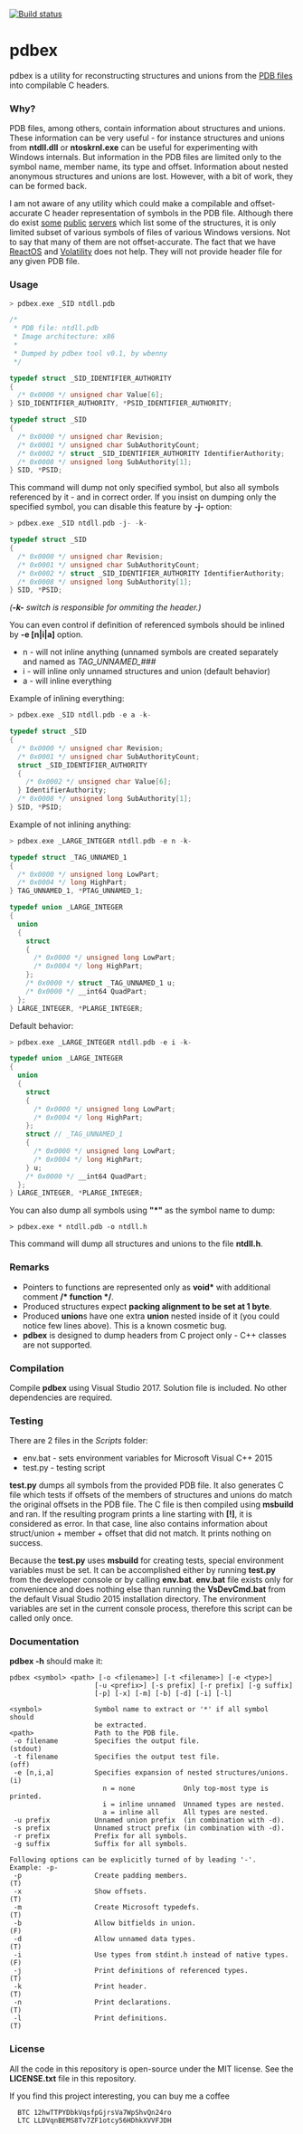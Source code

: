 [![Build status](https://ci.appveyor.com/api/projects/status/8e24lcfhp1ltngfu?svg=true)](https://ci.appveyor.com/project/wbenny/pdbex)

# pdbex

pdbex is a utility for reconstructing structures and unions from the [PDB files][msdn-symbols] into compilable C headers.

### Why?

PDB files, among others, contain information about structures and unions.
These information can be very useful - for instance structures and unions from **ntdll.dll** or **ntoskrnl.exe** can be useful for experimenting with Windows internals.
But information in the PDB files are limited only to the symbol name, member name, its type and offset.
Information about nested anonymous structures and unions are lost.
However, with a bit of work, they can be formed back.

I am not aware of any utility which could make a compilable and offset-accurate C header representation of symbols in the PDB file.
Although there do exist [some][headers-mirt] [public][headers-nirsoft] [servers][headers-moonsoft] which list some of the structures, it is only limited subset of various symbols of files of various Windows versions.
Not to say that many of them are not offset-accurate.
The fact that we have [ReactOS][headers-reactos] and [Volatility][headers-volatility] does not help. They will not provide header file for any given PDB file.

### Usage

```c
> pdbex.exe _SID ntdll.pdb

/*
 * PDB file: ntdll.pdb
 * Image architecture: x86
 *
 * Dumped by pdbex tool v0.1, by wbenny
 */

typedef struct _SID_IDENTIFIER_AUTHORITY
{
  /* 0x0000 */ unsigned char Value[6];
} SID_IDENTIFIER_AUTHORITY, *PSID_IDENTIFIER_AUTHORITY;

typedef struct _SID
{
  /* 0x0000 */ unsigned char Revision;
  /* 0x0001 */ unsigned char SubAuthorityCount;
  /* 0x0002 */ struct _SID_IDENTIFIER_AUTHORITY IdentifierAuthority;
  /* 0x0008 */ unsigned long SubAuthority[1];
} SID, *PSID;
```

This command will dump not only specified symbol, but also all symbols referenced by it - and in correct order.
If you insist on dumping only the specified symbol, you can disable this feature by **-j-** option:

```c
> pdbex.exe _SID ntdll.pdb -j- -k-

typedef struct _SID
{
  /* 0x0000 */ unsigned char Revision;
  /* 0x0001 */ unsigned char SubAuthorityCount;
  /* 0x0002 */ struct _SID_IDENTIFIER_AUTHORITY IdentifierAuthority;
  /* 0x0008 */ unsigned long SubAuthority[1];
} SID, *PSID;
```

_(**-k-** switch is responsible for ommiting the header.)_

You can even control if definition of referenced symbols should be inlined by **-e [n|i|a]** option.

* n - will not inline anything (unnamed symbols are created separately and named as _TAG_UNNAMED\_###_
* i - will inline only unnamed structures and union (default behavior)
* a - will inline everything

Example of inlining everything:
```c
> pdbex.exe _SID ntdll.pdb -e a -k-

typedef struct _SID
{
  /* 0x0000 */ unsigned char Revision;
  /* 0x0001 */ unsigned char SubAuthorityCount;
  struct _SID_IDENTIFIER_AUTHORITY
  {
    /* 0x0002 */ unsigned char Value[6];
  } IdentifierAuthority;
  /* 0x0008 */ unsigned long SubAuthority[1];
} SID, *PSID;
```

Example of not inlining anything:
```c
> pdbex.exe _LARGE_INTEGER ntdll.pdb -e n -k-

typedef struct _TAG_UNNAMED_1
{
  /* 0x0000 */ unsigned long LowPart;
  /* 0x0004 */ long HighPart;
} TAG_UNNAMED_1, *PTAG_UNNAMED_1;

typedef union _LARGE_INTEGER
{
  union
  {
    struct
    {
      /* 0x0000 */ unsigned long LowPart;
      /* 0x0004 */ long HighPart;
    };
    /* 0x0000 */ struct _TAG_UNNAMED_1 u;
    /* 0x0000 */ __int64 QuadPart;
  };
} LARGE_INTEGER, *PLARGE_INTEGER;

```

Default behavior:
```c
> pdbex.exe _LARGE_INTEGER ntdll.pdb -e i -k-

typedef union _LARGE_INTEGER
{
  union
  {
    struct
    {
      /* 0x0000 */ unsigned long LowPart;
      /* 0x0004 */ long HighPart;
    };
    struct // _TAG_UNNAMED_1
    {
      /* 0x0000 */ unsigned long LowPart;
      /* 0x0004 */ long HighPart;
    } u;
    /* 0x0000 */ __int64 QuadPart;
  };
} LARGE_INTEGER, *PLARGE_INTEGER;

```

You can also dump all symbols using **"\*"** as the symbol name to dump:

```
> pdbex.exe * ntdll.pdb -o ntdll.h
```

This command will dump all structures and unions to the file **ntdll.h**.


### Remarks

* Pointers to functions are represented only as **void\*** with additional comment **/\* function \*/**.
* Produced structures expect **packing alignment to be set at 1 byte**.
* Produced **union**s have one extra **union** nested inside of it (you could notice few lines above). This is a known cosmetic bug.
* **pdbex** is designed to dump headers from C project only - C++ classes are not supported.

### Compilation

Compile **pdbex** using Visual Studio 2017. Solution file is included. No other dependencies are required.

### Testing

There are 2 files in the _Scripts_ folder:

* env.bat - sets environment variables for Microsoft Visual C++ 2015
* test.py - testing script

**test.py** dumps all symbols from the provided PDB file. It also generates C file which tests if offsets of the members of structures and unions do match the original offsets in the PDB file. The C file is then compiled using **msbuild** and ran. If the resulting program prints a line starting with **[!]**, it is considered as error. In that case, line also contains information about struct/union + member + offset that did not match. It prints nothing on success.

Because the **test.py** uses **msbuild** for creating tests, special environment variables must be set. It can be accomplished either by running **test.py** from the developer console or by calling **env.bat**. **env.bat** file exists only for convenience and does nothing else than running the **VsDevCmd.bat** from the default Visual Studio 2015 installation directory. The environment variables are set in the current console process, therefore this script can be called only once.

### Documentation

**pdbex -h** should make it:

```
pdbex <symbol> <path> [-o <filename>] [-t <filename>] [-e <type>]
                     [-u <prefix>] [-s prefix] [-r prefix] [-g suffix]
                     [-p] [-x] [-m] [-b] [-d] [-i] [-l]

<symbol>             Symbol name to extract or '*' if all symbol should
                     be extracted.
<path>               Path to the PDB file.
 -o filename         Specifies the output file.                       (stdout)
 -t filename         Specifies the output test file.                  (off)
 -e [n,i,a]          Specifies expansion of nested structures/unions. (i)
                       n = none            Only top-most type is printed.
                       i = inline unnamed  Unnamed types are nested.
                       a = inline all      All types are nested.
 -u prefix           Unnamed union prefix  (in combination with -d).
 -s prefix           Unnamed struct prefix (in combination with -d).
 -r prefix           Prefix for all symbols.
 -g suffix           Suffix for all symbols.

Following options can be explicitly turned of by leading '-'.
Example: -p-
 -p                  Create padding members.                          (T)
 -x                  Show offsets.                                    (T)
 -m                  Create Microsoft typedefs.                       (T)
 -b                  Allow bitfields in union.                        (F)
 -d                  Allow unnamed data types.                        (T)
 -i                  Use types from stdint.h instead of native types. (F)
 -j                  Print definitions of referenced types.           (T)
 -k                  Print header.                                    (T)
 -n                  Print declarations.                              (T)
 -l                  Print definitions.                               (T)
```


### License

All the code in this repository is open-source under the MIT license. See the **LICENSE.txt** file in this repository.

If you find this project interesting, you can buy me a coffee

```
  BTC 12hwTTPYDbkVqsfpGjrsVa7WpShvQn24ro
  LTC LLDVqnBEMS8Tv7ZF1otcy56HDhkXVVFJDH
```

  [msdn-symbols]: <https://msdn.microsoft.com/en-us/library/windows/desktop/ee416588(v=vs.85).aspx>
  [headers-nirsoft]: <http://www.nirsoft.net/kernel_struct/vista/index.html>
  [headers-moonsoft]: <http://msdn.moonsols.com/>
  [headers-reactos]: <http://doxygen.reactos.org/df/d7e/structETHREAD-members.html>
  [headers-mirt]: <http://msdn.mirt.net/>
  [headers-volatility]: <http://volatilityfoundation.github.io/volatility/classvolatility_1_1plugins_1_1overlays_1_1windows_1_1vista_1_1___e_t_h_r_e_a_d.html>

